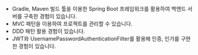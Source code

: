 - Gradle, Maven 빌드 툴을 이용한 Spring Boot 프레임워크를 활용하여 백엔드 서버를 구축한 경험이 있습니다.
- MVC 패턴을 이용하여 프로젝트를 관리할 수 있습니다.
- DDD 패턴 활용 경험이 있습니다.
- JWT와 UsernamePasswordAuthenticationFilter를 활용해 인증, 인가를 구현한 경험이 있습니다.